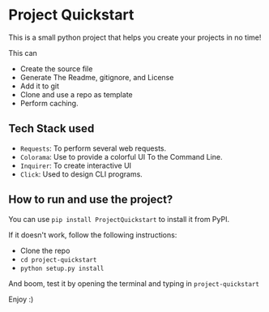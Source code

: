 # Project Quickstart

This is a small python project that helps you create your projects in no time!

This can
- Create the source file
- Generate The Readme, gitignore, and License
- Add it to git
- Clone and use a repo as template
- Perform caching.


## Tech Stack used

- `Requests`: To perform several web requests.
- `Colorama`: Use to provide a colorful UI To the Command Line.
- `Inquirer`: To create interactive UI
- `Click`: Used to design CLI programs.

## How to run and use the project?

You can use `pip install ProjectQuickstart` to install it from PyPI.

If it doesn't work, follow the following instructions:

- Clone the repo
- `cd project-quickstart`
- `python setup.py install`

And boom, test it by opening the terminal and typing in `project-quickstart`

Enjoy :)
